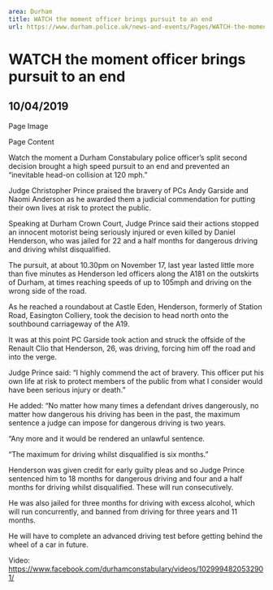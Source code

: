 ```yaml
area: Durham
title: WATCH the moment officer brings pursuit to an end
url: https://www.durham.police.uk/news-and-events/Pages/WATCH-the-moment-officer-brings-pursuit-to-an-end.aspx
```

# WATCH the moment officer brings pursuit to an end

## 10/04/2019

Page Image

Page Content

​Watch the moment a Durham Constabulary police officer’s split second decision brought a high speed pursuit to an end and prevented an “inevitable head-on collision at 120 mph.”

Judge Christopher Prince praised the bravery of PCs Andy Garside and Naomi Anderson as he awarded them a judicial commendation for putting their own lives at risk to protect the public.

Speaking at Durham Crown Court, Judge Prince said their actions stopped an innocent motorist being seriously injured or even killed by Daniel Henderson, who was jailed for 22 and a half months for dangerous driving and driving whilst disqualified.

The pursuit, at about 10.30pm on November 17, last year lasted little more than five minutes as Henderson led officers along the A181 on the outskirts of Durham, at times reaching speeds of up to 105mph and driving on the wrong side of the road.

As he reached a roundabout at Castle Eden, Henderson, formerly of Station Road, Easington Colliery, took the decision to head north onto the southbound carriageway of the A19.

It was at this point PC Garside took action and struck the offside of the Renault Clio that Henderson, 26, was driving, forcing him off the road and into the verge.

Judge Prince said: “I highly commend the act of bravery. This officer put his own life at risk to protect members of the public from what I consider would have been serious injury or death.”

He added: “No matter how many times a defendant drives dangerously, no matter how dangerous his driving has been in the past, the maximum sentence a judge can impose for dangerous driving is two years.

“Any more and it would be rendered an unlawful sentence.

“The maximum for driving whilst disqualified is six months.”

Henderson was given credit for early guilty pleas and so Judge Prince sentenced him to 18 months for dangerous driving and four and a half months for driving whilst disqualified. These will run consecutively.

He was also jailed for three months for driving with excess alcohol, which will run concurrently, and banned from driving for three years and 11 months.

He will have to complete an advanced driving test before getting behind the wheel of a car in future.

Video: https://www.facebook.com/durhamconstabulary/videos/1029994820532901/
